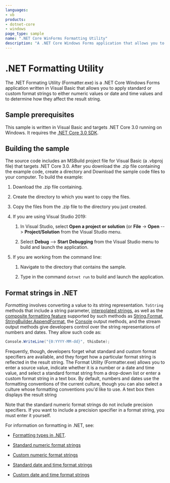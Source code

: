 ```yaml
---
languages:
- vb
products:
- dotnet-core
- windows
page_type: sample
name: ".NET Core WinForms Formatting Utility"
description: "A .NET Core Windows Forms application that allows you to apply standard or custom format strings to either numeric values or date and time values and to determine how they affect the result string."
---
```

# .NET Formatting Utility

The .NET Formating Utility (Formatter.exe) is a .NET Core Windows Forms application written in Visual Basic that allows you to apply standard or custom format strings to either numeric values or date and time values and to determine how they affect the result string.

## Sample prerequisites

This sample is written in Visual Basic and targets .NET Core 3.0 running on Windows. It requires the [.NET Core 3.0 SDK](https://dotnet.microsoft.com/download/dotnet-core/3.0).

## Building the sample

The source code includes an MSBuild project file for Visual Basic (a .vbproj file) that targets .NET Core 3.0. After you download the .zip file containing the example code, create a directory and Download the sample code files to your computer. To build the example:

1. Download the .zip file containing.

2. Create the directory to which you want to copy the files.

3. Copy the files from the .zip file to the directory you just created.

4. If you are using Visual Studio 2019:

   1. In Visual Studio, select **Open a project or solution** (or **File** -> **Open** --> **Project/Solution** from the Visual Studio menu.

   2. Select **Debug** --> **Start Debugging** from the Visual Studio menu to build and launch the application.

4. If you are working from the command line:

   1. Navigate to the directory that contains the sample.

   2. Type in the command `dotnet run` to build and launch the application.


## Format strings in .NET

*Formatting* involves converting a value to its string representation. `ToString` methods that include a string parameter, [interpolated strings](https://docs.microsoft.com/dotnet/csharp/language-reference/tokens/interpolated), as well as the [composite formatting feature](https://docs.microsoft.com/dotnet/standard/base-types/composite-formatting) supported by such methods as [String.Format](https://docs.microsoft.com/dotnet/api/system.string.format), [StringBuilder.AppendFormat](https://docs.microsoft.com/dotnet/api/system.text.stringbuilder.appendformat), the [Console](https://docs.microsoft.com/dotnet/api/system.console) output methods, and the stream output methods give developers control over the string representations of numbers and dates. They allow such code as:

```cs
Console.WriteLine("{0:YYYY-MM-dd}", thisDate);
```

Frequently, though, developers forget what standard and custom format specifiers are available, and they forget how a particular format string is reflected in the result string. The Format Utility (Formatter.exe) allows you to enter a source value, indicate whether it is a number or a date and time value, and select a standard format string from a drop-down list or enter a custom format string in a text box. By default, numbers and dates use the formatting conventions of the current culture, though you can also select a culture whose formatting conventions you'd like to use. A text box then displays the result string

Note that the standard numeric format strings do not include precision specifiers. If you want to include a precision specifier in a format string, you must enter it yourself.

For information on formatting in .NET, see:

- [Formatting types in .NET](https://docs.microsoft.com/dotnet/standard/base-types/formatting-types). 

- [Standard numeric format strings](https://docs.microsoft.com/dotnet/standard/base-types/standard-numeric-format-strings)

- [Custom numeric format strings](https://docs.microsoft.com/dotnet/standard/base-types/custom-numeric-format-strings)

- [Standard date and time format strings](https://docs.microsoft.com/dotnet/standard/base-types/standard-date-and-time-format-strings)

- [Custom date and time format strings](https://docs.microsoft.com/dotnet/standard/base-types/custom-date-and-time-format-strings)

